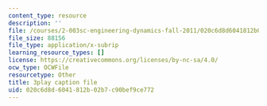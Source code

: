 ```yaml
---
content_type: resource
description: ''
file: /courses/2-003sc-engineering-dynamics-fall-2011/020c6d8d6041812b02b7c90bef9ce772_OxcCPTc_bXw.srt
file_size: 88156
file_type: application/x-subrip
learning_resource_types: []
license: https://creativecommons.org/licenses/by-nc-sa/4.0/
ocw_type: OCWFile
resourcetype: Other
title: 3play caption file
uid: 020c6d8d-6041-812b-02b7-c90bef9ce772
---
```

